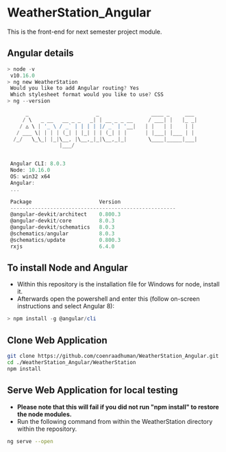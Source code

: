 # WeatherStation_Angular
This is the front-end for next semester project module.

Angular details
---------------
```powershell
> node -v
 v10.16.0
> ng new WeatherStation
 Would you like to add Angular routing? Yes
 Which stylesheet format would you like to use? CSS
> ng --version

      _                      _                 ____ _     ___
     / \   _ __   __ _ _   _| | __ _ _ __     / ___| |   |_ _|
    / △ \ | '_ \ / _` | | | | |/ _` | '__|   | |   | |    | |
   / ___ \| | | | (_| | |_| | | (_| | |      | |___| |___ | |
  /_/   \_\_| |_|\__, |\__,_|_|\__,_|_|       \____|_____|___|
                 |___/


 Angular CLI: 8.0.3
 Node: 10.16.0
 OS: win32 x64
 Angular:
 ...

 Package                      Version
 ------------------------------------------------------
 @angular-devkit/architect    0.800.3
 @angular-devkit/core         8.0.3
 @angular-devkit/schematics   8.0.3
 @schematics/angular          8.0.3
 @schematics/update           0.800.3
 rxjs                         6.4.0
```

To install Node and Angular
---------------------------
* Within this repository is the installation file for Windows for node, install it.
* Afterwards open the powershell and enter this (follow on-screen instructions and select Angular 8):
```powershell
> npm install -g @angular/cli
```

Clone Web Application
------------------------
```bash
git clone https://github.com/coenraadhuman/WeatherStation_Angular.git
cd ./WeatherStation_Angular/WeatherStation
npm install
```

Serve Web Application for local testing
---------------------------------------
* **Please note that this will fail if you did not run "npm install" to restore the node modules.**
* Run the following command from within the WeatherStation directory within the repository.
```bash
ng serve --open
```
